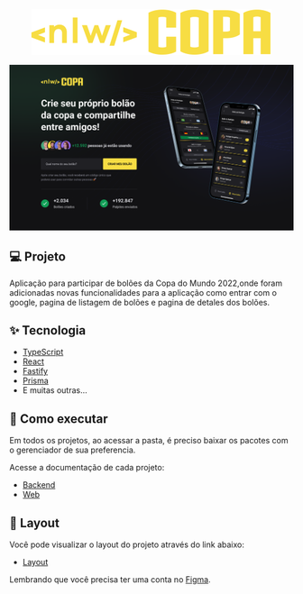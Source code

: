 <p align="center">
  <img alt="NLW Copa" src=".github/logo.svg" />
</p>

<img src=".github/web.png">

## 💻 Projeto

Aplicação para participar de bolões da Copa do Mundo 2022,onde foram adicionadas novas funcionalidades para a aplicação como entrar com o google, pagina de listagem de bolões e pagina de detales dos bolões.

## ✨ Tecnologia

- [TypeScript](https://www.typescriptlang.org/)
- [React](https://reactjs.org/)
- [Fastify](https://www.fastify.io/)
- [Prisma](https://www.prisma.io/)
- E muitas outras…

## 🚀 Como executar

Em todos os projetos, ao acessar a pasta, é preciso baixar os pacotes com o gerenciador de sua preferencia.

Acesse a documentação de cada projeto:

- [Backend](./server/README.md)
- [Web](./web/README.md)

## 🔖 Layout

Você pode visualizar o layout do projeto através do link abaixo:

- [Layout](https://www.figma.com/community/file/1169028343875283461)

Lembrando que você precisa ter uma conta no [Figma](http://figma.com/).

